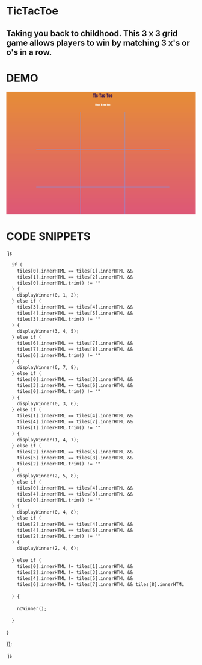 # TicTacToe

## Taking you back to childhood. This 3 x 3 grid game allows players to win by matching 3 x's or o's in a row. 

# DEMO

![TicTacToe Demo](Animation.gif)

# CODE SNIPPETS

`js


      if (
        tiles[0].innerHTML == tiles[1].innerHTML &&
        tiles[1].innerHTML == tiles[2].innerHTML &&
        tiles[0].innerHTML.trim() != ""
      ) {
        displayWinner(0, 1, 2);
      } else if (
        tiles[3].innerHTML == tiles[4].innerHTML &&
        tiles[4].innerHTML == tiles[5].innerHTML &&
        tiles[3].innerHTML.trim() != ""
      ) {
        displayWinner(3, 4, 5);
      } else if (
        tiles[6].innerHTML == tiles[7].innerHTML &&
        tiles[7].innerHTML == tiles[8].innerHTML &&
        tiles[6].innerHTML.trim() != ""
      ) {
        displayWinner(6, 7, 8);
      } else if (
        tiles[0].innerHTML == tiles[3].innerHTML &&
        tiles[3].innerHTML == tiles[6].innerHTML &&
        tiles[0].innerHTML.trim() != ""
      ) {
        displayWinner(0, 3, 6);
      } else if (
        tiles[1].innerHTML == tiles[4].innerHTML &&
        tiles[4].innerHTML == tiles[7].innerHTML &&
        tiles[1].innerHTML.trim() != ""
      ) {
        displayWinner(1, 4, 7);
      } else if (
        tiles[2].innerHTML == tiles[5].innerHTML &&
        tiles[5].innerHTML == tiles[8].innerHTML &&
        tiles[2].innerHTML.trim() != ""
      ) {
        displayWinner(2, 5, 8);
      } else if (
        tiles[0].innerHTML == tiles[4].innerHTML &&
        tiles[4].innerHTML == tiles[8].innerHTML &&
        tiles[0].innerHTML.trim() != ""
      ) {
        displayWinner(0, 4, 8);
      } else if (
        tiles[2].innerHTML == tiles[4].innerHTML &&
        tiles[4].innerHTML == tiles[6].innerHTML &&
        tiles[2].innerHTML.trim() != ""
      ) {
        displayWinner(2, 4, 6);

      } else if (
        tiles[0].innerHTML != tiles[1].innerHTML &&
        tiles[2].innerHTML != tiles[3].innerHTML &&
        tiles[4].innerHTML != tiles[5].innerHTML &&
        tiles[6].innerHTML != tiles[7].innerHTML && tiles[8].innerHTML

      ) {

        noWinner();

      }

    }

  });
  
  `js

